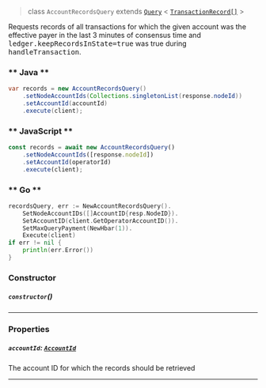 > class `AccountRecordsQuery`
> extends [`Query`](reference/core/Query.md) <
> [`TransactionRecord[]`](reference/core/TransactionRecord.md) >

Requests records of all transactions for which the given account was the
effective payer in the last 3 minutes of consensus time and
<tt>ledger.keepRecordsInState=true</tt> was true during
<tt>handleTransaction</tt>.

<!-- tabs:start -->

### ** Java **

```java
var records = new AccountRecordsQuery()
    .setNodeAccountIds(Collections.singletonList(response.nodeId))
    .setAccountId(accountId)
    .execute(client);
```

### ** JavaScript **

```javascript
const records = await new AccountRecordsQuery()
    .setNodeAccountIds([response.nodeId])
    .setAccountId(operatorId)
    .execute(client);
```

### ** Go **

```go
recordsQuery, err := NewAccountRecordsQuery().
    SetNodeAccountIDs([]AccountID{resp.NodeID}).
    SetAccountID(client.GetOperatorAccountID()).
    SetMaxQueryPayment(NewHbar(1)).
    Execute(client)
if err != nil {
    println(err.Error())
}
```

<!-- tabs:end -->

### Constructor

##### `constructor`()

---

### Properties

##### `accountId`: [`AccountId`](reference/cryptocurrency/AccountId.md)

The account ID for which the records should be retrieved

---
